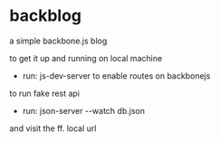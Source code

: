 # backblog
a simple backbone.js blog

to get it up and running on local machine
- run: js-dev-server
to enable routes on backbonejs

to run fake rest api
- run: json-server --watch db.json

and visit the ff. local url
